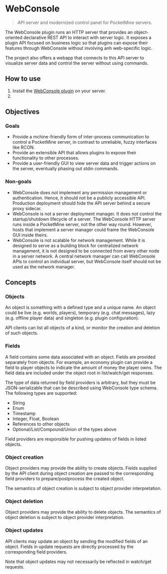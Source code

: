# WebConsole

> API server and modernized control panel for PocketMine servers.

The WebConsole plugin runs an HTTP server
that provides an object-oriented declarative REST API
to interact with server logic.
It exposes a plugin API focused on business logic
so that plugins can expose their features through WebConsole
without involving anh web-specific logic.

The project also offers a webapp that connects to this API server
to visualize server data and control the server without using commands.

## How to use

1. Install the [WebConsole plugin](https://sof3.github.io/WebConsole/WebConsole.phar) on your server.
2. 

## Objectives

### Goals

- Provide a mchine-friendly form of inter-process communication to control a PocketMine server,
  in contrast to unreliable, fuzzy interfaces like RCON.
- Provide an extensible API that allows plugins to
  expose their functionality to other processes.
- Provide a user-friendly GUI to view server data and trigger actions on the server,
  eventually phasing out stdin commands.

### Non-goals

- WebConsole does not implement any permission management or authentication.
  Hence, it should not be a publicly accessible API.
  Production deployment should hide the API server behind a secure proxy sidecar.
- WebConsole is not a server deployment manager.
  It does not control the startup/shutdown lifecycle of a server.
  The WebConsole HTTP server runs inside a PocketMine server, not the other way round.
  However, hosts that implement a server manager could frame the WebConsole GUI inside theirs.
- WebConsole is not scalable for network management.
  While it is designed to serve as a building block for centralized network management,
  it is not designed to be connected from every other node in a server network.
  A central network manager can call WebConsole APIs to control an individual server,
  but WebConsole itself should not be used as the network manager.

## Concepts

### Objects

An object is something with a defined type and a unique name.
An object could be live (e.g. worlds, players), temporary (e.g. chat messages),
lazy (e.g. offline player data) and singleton (e.g. plugin configuration).

API clients can list all objects of a kind,
or monitor the creation and deletion of such objects.

### Fields

A field contains some data associated with an object.
Fields are provided separately from objects.
For example, an economy plugin can provide a field to player objects
to indicate the amount of money the player owns.
The field data are included under the object root in list/watch/get responses.

The type of data returned by field providers is arbitrary,
but they must be JSON-serializable that can be described using WebConsole type schema.
The following types are supported:

- String
- Enum
- Timestamp
- Integer, Float, Boolean
- References to other objects
- Optional/List/Compound/Union of the types above

Field providers are responsible for pushing updates of fields in listed objects.

### Object creation

Object providers may provide the ability to create objects.
Fields supplied by the API client during object creation
are passed to the corresponding field providers to
prepare/postprocess the created object.

The semantics of object creation is subject to object provider interpretation.

### Object deletion

Object providers may provide the ability to delete objects.
The semantics of object deletion is subject to object provider interpretation.

### Object updates

API clients may update an object by sending the modified fields of an object.
Fields in update requests are directly processed by the corresponding field providers.

Note that object updates may not necessarily be reflected in watch/get requests.
